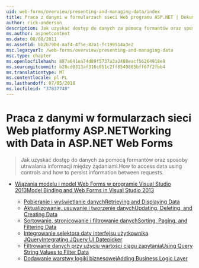 ```yaml
---
uid: web-forms/overview/presenting-and-managing-data/index
title: Praca z danymi w formularzach sieci Web programu ASP.NET | Dokumentacja firmy Microsoft
author: rick-anderson
description: Jak uzyskać dostęp do danych za pomocą formantów oraz sposoby utrwalania informacji między żądaniami.
ms.author: aspnetcontent
ms.date: 08/08/2011
ms.assetid: bb2b79bd-aaf4-4f5e-82a1-fc199514a3e2
msc.legacyurl: /web-forms/overview/presenting-and-managing-data
msc.type: chapter
ms.openlocfilehash: 887a641ea74d89f5737a3a2488eacf56264918e9
ms.sourcegitcommit: b28cd0313af316c051c2ff8549865bff67f2fbb4
ms.translationtype: MT
ms.contentlocale: pl-PL
ms.lasthandoff: 07/05/2018
ms.locfileid: "37837748"
---
```

<a name="working-with-data-in-aspnet-web-forms"></a><span data-ttu-id="f69d2-103">Praca z danymi w formularzach sieci Web platformy ASP.NET</span><span class="sxs-lookup"><span data-stu-id="f69d2-103">Working with Data in ASP.NET Web Forms</span></span>
====================
> <span data-ttu-id="f69d2-104">Jak uzyskać dostęp do danych za pomocą formantów oraz sposoby utrwalania informacji między żądaniami.</span><span class="sxs-lookup"><span data-stu-id="f69d2-104">How to access data using controls and how to persist information between requests.</span></span>


- [<span data-ttu-id="f69d2-105">Wiązania modelu i model Web Forms w programie Visual Studio 2013</span><span class="sxs-lookup"><span data-stu-id="f69d2-105">Model Binding and Web Forms in Visual Studio 2013</span></span>](model-binding/index.md)

    - [<span data-ttu-id="f69d2-106">Pobieranie i wyświetlanie danych</span><span class="sxs-lookup"><span data-stu-id="f69d2-106">Retrieving and Displaying Data</span></span>](model-binding/retrieving-data.md)
    - [<span data-ttu-id="f69d2-107">Aktualizowanie, usuwanie i tworzenie danych</span><span class="sxs-lookup"><span data-stu-id="f69d2-107">Updating, Deleting, and Creating Data</span></span>](model-binding/updating-deleting-and-creating-data.md)
    - [<span data-ttu-id="f69d2-108">Sortowanie, stronicowanie i filtrowanie danych</span><span class="sxs-lookup"><span data-stu-id="f69d2-108">Sorting, Paging, and Filtering Data</span></span>](model-binding/sorting-paging-and-filtering-data.md)
    - [<span data-ttu-id="f69d2-109">Integrowanie selektora daty interfejsu użytkownika JQuery</span><span class="sxs-lookup"><span data-stu-id="f69d2-109">Integrating JQuery UI Datepicker</span></span>](model-binding/integrating-jquery-ui.md)
    - [<span data-ttu-id="f69d2-110">Filtrowanie danych przy użyciu wartości ciągu zapytania</span><span class="sxs-lookup"><span data-stu-id="f69d2-110">Using Query String Values to Filter Data</span></span>](model-binding/using-query-string-values-to-retrieve-data.md)
    - [<span data-ttu-id="f69d2-111">Dodawanie warstwy logiki biznesowej</span><span class="sxs-lookup"><span data-stu-id="f69d2-111">Adding Business Logic Layer</span></span>](model-binding/adding-business-logic-layer.md)
